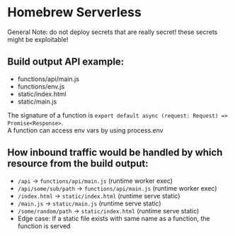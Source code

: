 # Homebrew Serverless

General Note: do not deploy secrets that are really secret! these secrets might be exploitable!

## Build output API example:

- functions/api/main.js
- functions/env.js
- static/index.html
- static/main.js

The signature of a function is `export default async (request: Request) => Promise<Response>`.\
A function can access env vars by using process.env

## How inbound traffic would be handled by which resource from the build output:

- `/api` -> `functions/api/main.js` (runtime worker exec)
- `/api/some/sub/path` -> `functions/api/main.js` (runtime worker exec)
- `/index.html` -> `static/index.html` (runtime serve static)
- `/main.js` -> `static/main.js` (runtime serve static)
- `/some/random/path` -> `static/index.html` (runtime serve static)
- Edge case: If a static file exists with same name as a function, the function is served
